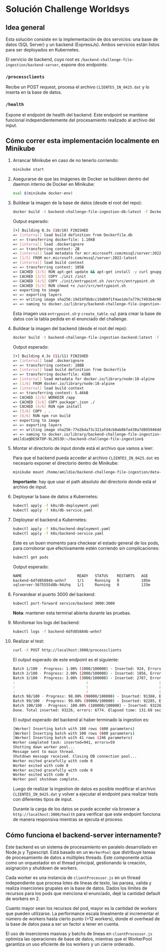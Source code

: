 # Solución Challenge Worldsys

## Idea general

Esta solución consiste en la implementación de dos servicios: una base de datos (SQL Server) y un backend (ExpressJs). Ambos servicios están listos para ser deployados en Kubernetes.

El servicio de backend, cuyo root es `/backend-challenge-file-ingestion/backend-server`, expone dos endpoints:

### `/processclients`

Recibe un POST request, procesa el archivo `CLIENTES_IN_0425.dat` y lo inserta en la base de datos.

### `/health`

Expone el endpoint de health del backend. Este endpoint se mantiene funcional independientemente del procesamiento realizado al archivo del input.

## Cómo correr esta implementación localmente en Minikube

1. Arrancar Minikube en caso de no tenerlo corriendo:

   ```bash
   minikube start
   ```

2. Asegurarse de que las imágenes de Docker se buildeen dentro del daemon interno de Docker en Minikube:

   ```bash
   eval $(minikube docker-env)
   ```

3. Buildear la imagen de la base de datos (desde el root del repo):

   ```bash
   docker build -t backend-challenge-file-ingestion-db:latest -f Dockerfile.db .
   ```

   Output esperado:

   ```bash
   [+] Building 0.3s (10/10) FINISHED                                                                                      docker:default
   => [internal] load build definition from Dockerfile.db                                                                           0.0s
   => => transferring dockerfile: 1.10kB                                                                                            0.0s
   => [internal] load .dockerignore                                                                                                 0.0s
   => => transferring context: 2B                                                                                                   0.0s
   => [internal] load metadata for mcr.microsoft.com/mssql/server:2022-latest                                                       0.0s
   => [1/5] FROM mcr.microsoft.com/mssql/server:2022-latest                                                                         0.0s
   => [internal] load build context                                                                                                 0.0s
   => => transferring context: 105B                                                                                                 0.0s
   => CACHED [2/5] RUN apt-get update && apt-get install -y curl gnupg apt-transport-https &&     curl https://packages.microsoft.  0.0s
   => CACHED [3/5] COPY ./init /init                                                                                                0.0s
   => CACHED [4/5] COPY ./init/entrypoint.sh /usr/src/entrypoint.sh                                                                 0.0s
   => CACHED [5/5] RUN chmod +x /usr/src/entrypoint.sh                                                                              0.0s
   => exporting to image                                                                                                            0.0s
   => => exporting layers                                                                                                           0.0s
   => => writing image sha256:19d19f8b8cc19d09f1f4ae1de7a779c7493b4c98be8c09a10e303755f69a32d6                                      0.0s
   => => naming to docker.io/library/backend-challenge-file-ingestion-db:latest                                                     0.0s
   ```

   Esta imagen usa `entrypoint.sh` y `create_table.sql` para crear la base de datos con la tabla pedida en el enunciado del challenge.

4. Buildear la imagen del backend (desde el root del repo):

   ```bash
   docker build -t backend-challenge-file-ingestion-backend:latest -f backend-server/Dockerfile backend-server
   ```

   Output esperado:

   ```bash
   [+] Building 4.3s (11/11) FINISHED                                                                                      docker:default
   => [internal] load .dockerignore                                                                                                 0.0s
   => => transferring context: 108B                                                                                                 0.0s
   => [internal] load build definition from Dockerfile                                                                              0.1s
   => => transferring dockerfile: 410B                                                                                              0.0s
   => [internal] load metadata for docker.io/library/node:18-alpine                                                                 0.0s
   => [1/6] FROM docker.io/library/node:18-alpine                                                                                   0.0s
   => [internal] load build context                                                                                                 0.0s
   => => transferring context: 5.46kB                                                                                               0.0s
   => CACHED [2/6] WORKDIR /app                                                                                                     0.0s
   => CACHED [3/6] COPY package*.json ./                                                                                            0.0s
   => CACHED [4/6] RUN npm install                                                                                                  0.0s
   => [5/6] COPY . .                                                                                                                0.1s
   => [6/6] RUN npm run build                                                                                                       3.6s
   => exporting to image                                                                                                            0.2s
   => => exporting layers                                                                                                           0.2s
   => => writing image sha256:77e2b4a73c321afd4cb0ab8bfa430a7d895046dd7d2258eea45ba273dd1273d3                                      0.0s
   => => naming to docker.io/library/backend-challenge-file-ingestion-backend:latest                                                0.0s
   amildie@DESKTOP-9L2653D:~/backend-challenge-file-ingestion$
   ```

5. Montar el directorio de input donde está el archivo que vamos a leer:

   Para que el backend pueda acceder al archivo `CLIENTES_IN_0425.dat` es necesario exponer el directorio dentro de Minikube:

   ```bash
   minikube mount /home/amildie/backend-challenge-file-ingestion/data-generator/challenge/input:/input
   ```

   **Importante**: hay que usar el path absoluto del directorio donde está el archivo de input.

6. Deployear la base de datos a Kubernetes:

   ```bash
   kubectl apply -f k8s/db-deployment.yaml
   kubectl apply -f k8s/db-service.yaml
   ```

7. Deployear el backend a Kubernetes:

   ```bash
   kubectl apply -f k8s/backend-deployment.yaml
   kubectl apply -f k8s/backend-service.yaml
   ```

   Este es un buen momento para checkear el estado general de los pods, para corroborar que efectivamente estén corriendo sin complicaciones:

   ```bash
   kubectl get pods
   ```

   Output esperado:

   ```bash
   NAME                         READY   STATUS    RESTARTS   AGE
   backend-6dfd85884b-wnhn7     1/1     Running   0          105m
   sqlserver-5675555d8b-94zhq   1/1     Running   0          133m
   ```

8. Forwardear el puerto 3000 del backend:

   ```bash
   kubectl port-forward service/backend 3000:3000
   ```

   **Nota**: mantener esta terminal abierta durante las pruebas.

9. Monitorear los logs del backend:

   ```bash
   kubectl logs -f backend-6dfd85884b-wnhn7
   ```

10. Realizar el test:

    ```bash
    curl -X POST http://localhost:3000/processclients
    ```

    El output esperado de este endpoint es el siguiente:

    ```bash
    Batch 1/100 - Progress: 1.00% (1000/100000) - Inserted: 924, Errors: 76
    Batch 2/100 - Progress: 2.00% (2000/100000) - Inserted: 1856, Errors: 144
    Batch 3/100 - Progress: 3.00% (3000/100000) - Inserted: 2787, Errors: 213
    :                                :                                :
    :                                :                                :
    :                                :                                :
    Batch 98/100 - Progress: 98.00% (98000/100000) - Inserted: 91360, Errors: 6640
    Batch 99/100 - Progress: 99.00% (99000/100000) - Inserted: 92285, Errors: 6715
    Batch 100/100 - Progress: 100.00% (100000/100000) - Inserted: 93226, Errors: 6774
    Done. Total inserted: 93226, errors: 6774. Elapsed time: 131.68 seconds.
    ```

      El output experado del backend al haber terminado la ingestion es:


    ```bash
    [Worker] Inserting batch with 100 rows (600 parameters)
    [Worker] Inserting batch with 100 rows (600 parameters)
    [Worker] Inserting batch with 41 rows (246 parameters)
    Worker completed task: inserted=941, errors=59
    Shutting down worker pool...
    Message sent to main thread.
    Shutdown message received. Closing DB connection pool...
    Worker exited gracefully with code 0
    Worker exited with code 0
    Worker exited gracefully with code 0
    Worker exited with code 0
    Worker pool shutdown complete.
    ```

    Luego de realizar la ingestion de datos es posible modificar el archivo `CLIENTES_IN_0425.dat` y volver a ejecutar el endpoint para realizar tests con diferentes tipos de input.

    Durante la carga de los datos se puede acceder vía browser a `http://localhost:3000/health` para verificar que este endpoint funciona de manera responsiva mientras se ejecuta el proceso.

## Cómo funciona el backend-server internamente?

Este backend es un sistema de procesamiento en paralelo desarrollado en Node.js y Typescript. Está basado en un `WorkerPool` que distribuye tareas de procesamiento de datos a múltiples threads. Este componente actúa como un orquestador en el thread principal, gestionando la creación, asignación y shutdown de workers.

Cada worker es una instancia de `clientProcessor.js` en un thread independiente que procesa lotes de líneas de texto, las parsea, valida y realiza inserciones grupales en la base de datos. Dados los límites de recursos para los pods que menciona el enunciado, dejé la cantidad default de workers en 2.

Cuanto mayor sean los recursos del pod, mayor es la cantidad de workers que pueden utilizarse. La performance escala linealmente al incrementar el número de workers hasta cierto punto (>12 workers), donde el overhead de la base de datos pasa a ser un factor a tener en cuenta.

El uso de inserciones masivas y batchs de líneas en `clientProcessor.js` optimiza las operaciones de base de datos, mientras que el WorkerPool garantiza un uso eficiente de los workers y un cierre ordenado.